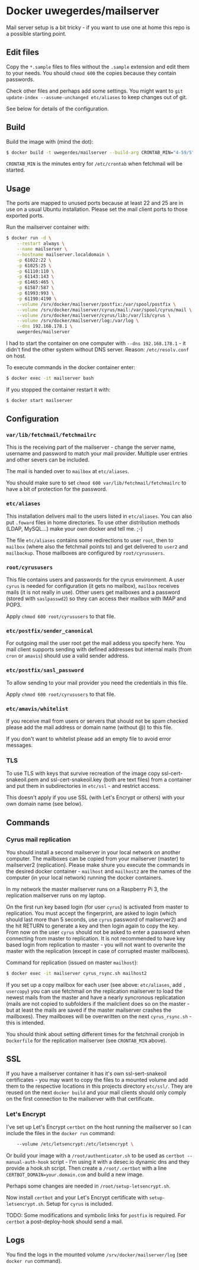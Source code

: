 # Docker uwegerdes/mailserver

Mail server setup is a bit tricky - if you want to use one at home this repo is a possible starting point.

## Edit files

Copy the `*.sample` files to files without the `.sample` extension and edit them to your needs. You should `chmod 600` the copies because they contain passwords.

Check other files and perhaps add some settings. You might want to `git update-index --assume-unchanged etc/aliases` to keep changes out of git.

See below for details of the configuration.

## Build

Build the image with (mind the dot):

```bash
$ docker build -t uwegerdes/mailserver --build-arg CRONTAB_MIN="4-59/5" .
```

`CRONTAB_MIN` is the minutes entry for `/etc/crontab` when fetchmail will be started.

## Usage

The ports are mapped to unused ports because at least 22 and 25 are in use on a usual Ubuntu installation. Please set the mail client ports to those exported ports.

Run the mailserver container with:

```bash
$ docker run -d \
	--restart always \
	--name mailserver \
	--hostname mailserver.localdomain \
	-p 61022:22 \
	-p 61025:25 \
	-p 61110:110 \
	-p 61143:143 \
	-p 61465:465 \
	-p 61587:587 \
	-p 61993:993 \
	-p 61190:4190 \
	--volume /srv/docker/mailserver/postfix:/var/spool/postfix \
	--volume /srv/docker/mailserver/cyrus/mail:/var/spool/cyrus/mail \
	--volume /srv/docker/mailserver/cyrus/lib:/var/lib/cyrus \
	--volume /srv/docker/mailserver/log:/var/log \
	--dns 192.168.178.1 \
	uwegerdes/mailserver
```

I had to start the container on one computer with `--dns 192.168.178.1` - it didn't find the other system without DNS server. Reason: `/etc/resolv.conf` on host.

To execute commands in the docker container enter:

```bash
$ docker exec -it mailserver bash
```

If you stopped the container restart it with:

```bash
$ docker start mailserver
```

## Configuration

### `var/lib/fetchmail/fetchmailrc`

This is the receiving part of the mailserver - change the server name, username and password to match your mail provider. Multiple user entries and other severs can be included.

The mail is handed over to `mailbox` at `etc/aliases`.

You should make sure to set `chmod 600 var/lib/fetchmail/fetchmailrc` to have a bit of protection for the password.

### `etc/aliases`

This installation delivers mail to the users listed in `etc/aliases`. You can also put `.foward` files in home directories. To use other distribution methods (LDAP, MySQL...) make your own docker and tell me. ;-)

The file `etc/aliases` contains some redirections to user `root`, then to `mailbox` (where also the fetchmail points to) and get delivered to `user2` and `mailbackup`. Those mailboxes are configured by `root/cyrususers`.

### `root/cyrususers`

This file contains users and passwords for the cyrus environment. A user `cyrus` is needed for configuration (it gets no mailbox), `mailbox` receives mails (it is not really in use). Other users get mailboxes and a password (stored with `saslpasswd2`) so they can access their mailbox with IMAP and POP3.

Apply `chmod 600 root/cyrususers` to that file.

### `etc/postfix/sender_canonical`

For outgoing mail the user root get the mail addess you specify here. You mail client supports sending with defined addresses but internal mails (from `cron` or `amavis`) should use a valid sender address.

### `etc/postfix/sasl_password`

To allow sending to your mail provider you need the credentials in this file.

Apply `chmod 600 root/cyrususers` to that file.

### `etc/amavis/whitelist`

If you receive mail from users or servers that should not be spam checked please add the mail address or domain name (without @) to this file.

If you don't want to whitelist please add an empty file to avoid error messages.

### TLS

To use TLS with keys that survive recreation of the image copy ssl-cert-snakeoil.pem and ssl-cert-snakeoil.key (both are text files) from a container and put them in subdirectories in `etc/ssl` - and restrict access.

This doesn't apply if you use SSL (with Let's Encrypt or others) with your own domain name (see below).

## Commands

### Cyrus mail replication

You should install a second mailserver in your local network on another computer. The mailboxes can be copied from your mailserver (master) to mailserver2 (replication). Please make shure you execute the commands in the desired docker container - `mailhost` and `mailhost2` are the names of the computer (in your local network) running the docker containers.

In my network the master mailserver runs on a Raspberry Pi 3, the replication mailserver runs on my laptop.

On the first run key based login (for user `cyrus`) is activated from master to replication. You must accept the fingerprint, are asked to login (which should last more than 5 seconds, use `cyrus` password of mailserver2) and the hit RETURN to generate a key and then login again to copy the key. From now on the user `cyrus` should not be asked to enter a password when connecting from master to replication. It is not recommended to have key based login from replication to master - you will not want to overwrite the master with the replication (except in case of corrupted master mailboxes).

Command for replication (issued on master `mailhost`):

```bash
$ docker exec -it mailserver cyrus_rsync.sh mailhost2
```

If you set up a copy mailbox for each user (see above: `etc/aliases`, add `, usercopy`) you can use fetchmail on the replication mailserver to load the newest mails from the master and have a nearly syncronous replicatation (mails are not copied to subfolders if the mailclient does so on the master - but at least the mails are saved if the master mailserver crashes the mailboxes). They mailboxes will be overwritten on the next `cyrus_rsync.sh` - this is intended.

You should think about setting different times for the fetchmail cronjob in `Dockerfile` for the replication mailserver (see `CRONTAB_MIN` above).

## SSL

If you have a mailserver container it has it's own ssl-sert-snakeoil certificates - you may want to copy the files to a mounted volume and add them to the respective locations in this projects directory `etc/ssl/`. They are reused on the next `docker build` and your mail clients should only comply on the first connection to the mailserver with that certificate.

### Let's Encrypt

I've set up Let's Encrypt `certbot` on the host running the mailserver so I can include the files in the `docker run` command:

```bash
	--volume /etc/letsencrypt:/etc/letsencrypt \
```

Or build your image with a `/root/authenticator.sh` to be used as `certbot --manual-auth-hook` script - I'm using it with a desec.io dynamic dns and they provide a hook.sh script. Then create a `/root/.certbot` with a line `CERTBOT_DOMAIN=your.domain.com` and build a new image.

Perhaps some changes are needed in `/root/setup-letsencrypt.sh`.

Now install `certbot` and your Let's Encrypt certificate with `setup-letsencrypt.sh`. Setup for `cyrus` is included.

TODO: Some modifications and symbolic links for `postfix` is required.
For `certbot` a post-deploy-hook should send a mail.

## Logs

You find the logs in the mounted volume `/srv/docker/mailserver/log` (see `docker run` command).
